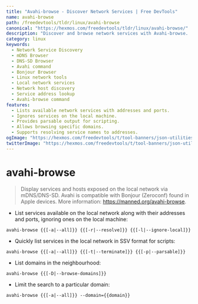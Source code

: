 ```yaml
---
title: "Avahi-browse - Discover Network Services | Free DevTools"
name: avahi-browse
path: /freedevtools/tldr/linux/avahi-browse
canonical: "https://hexmos.com/freedevtools/tldr/linux/avahi-browse/"
description: "Discover and browse network services with Avahi-browse.  Quickly identify available services and their addresses. Free online tool, no registration required."
category: linux
keywords:
  - Network Service Discovery
  - mDNS Browser
  - DNS-SD Browser
  - Avahi command
  - Bonjour Browser
  - Linux network tools
  - Local network services
  - Network host discovery
  - Service address lookup
  - Avahi-browse command
features:
  - Lists available network services with addresses and ports.
  - Ignores services on the local machine.
  - Provides parsable output for scripting.
  - Allows browsing specific domains.
  - Supports resolving service names to addresses.
ogImage: "https://hexmos.com/freedevtools/t/tool-banners/json-utilities-banner.png"
twitterImage: "https://hexmos.com/freedevtools/t/tool-banners/json-utilities-banner.png"
---
```


# avahi-browse

> Display services and hosts exposed on the local network via mDNS/DNS-SD.
> Avahi is compatible with Bonjour (Zeroconf) found in Apple devices.
> More information: <https://manned.org/avahi-browse>.

- List services available on the local network along with their addresses and ports, ignoring ones on the local machine:

`avahi-browse {{[-a|--all]}} {{[-r|--resolve]}} {{[-l|--ignore-local]}}`

- Quickly list services in the local network in SSV format for scripts:

`avahi-browse {{[-a|--all]}} {{[-t|--terminate]}} {{[-p|--parsable]}}`

- List domains in the neighbourhood:

`avahi-browse {{[-D|--browse-domains]}}`

- Limit the search to a particular domain:

`avahi-browse {{[-a|--all]}} --domain={{domain}}`
